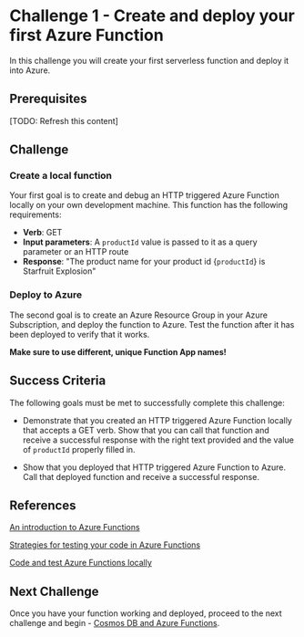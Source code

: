 # Challenge 1 - Create and deploy your first Azure Function

In this challenge you will create your first serverless
function and deploy it into Azure.

## Prerequisites

[TODO: Refresh this content]

## Challenge

### Create a local function
Your first goal is to create and debug an HTTP
triggered Azure Function locally on your own development machine. This
function has the following requirements:

* **Verb**: GET
* **Input parameters**: A `productId` value is passed to it as a
query parameter or an HTTP route
* **Response**: "The product name for your product id
{`productId`} is Starfruit Explosion"

### Deploy to Azure
The second goal is to create an Azure Resource
Group in your Azure Subscription, and deploy the function to Azure. Test the
function after it has been deployed to verify that it works.

**Make sure to use different, unique Function App names!**

## Success Criteria

The following goals must be met to successfully complete this challenge:


* Demonstrate that you created an HTTP triggered
Azure Function locally that accepts a GET verb. Show that you
can call that function and receive a successful response with the right text
provided and the value of `productId` properly filled in.

* Show that you deployed that HTTP triggered
Azure Function to Azure. Call that deployed
function and receive a successful response.


## References

  [An introduction to Azure Functions](https://docs.microsoft.com/en-us/azure/azure-functions/functions-overview)

  [Strategies for testing your code in Azure Functions](https://docs.microsoft.com/en-us/azure/azure-functions/functions-test-a-function)

  [Code and test Azure Functions locally](https://docs.microsoft.com/en-us/azure/azure-functions/functions-develop-local)

## Next Challenge

Once you have your function working and deployed, proceed to the next challenge and begin - [Cosmos DB and Azure Functions](..//Challenge-2-Cosmos-DB-and-Azure-Functions/readme.md).